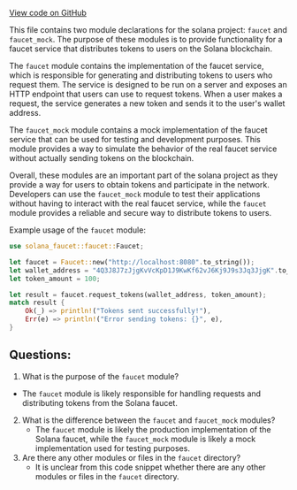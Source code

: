 [View code on GitHub](https://github.com/solana-labs/solana/blob/master/faucet/src/lib.rs)

This file contains two module declarations for the solana project: `faucet` and `faucet_mock`. The purpose of these modules is to provide functionality for a faucet service that distributes tokens to users on the Solana blockchain. 

The `faucet` module contains the implementation of the faucet service, which is responsible for generating and distributing tokens to users who request them. The service is designed to be run on a server and exposes an HTTP endpoint that users can use to request tokens. When a user makes a request, the service generates a new token and sends it to the user's wallet address. 

The `faucet_mock` module contains a mock implementation of the faucet service that can be used for testing and development purposes. This module provides a way to simulate the behavior of the real faucet service without actually sending tokens on the blockchain. 

Overall, these modules are an important part of the solana project as they provide a way for users to obtain tokens and participate in the network. Developers can use the `faucet_mock` module to test their applications without having to interact with the real faucet service, while the `faucet` module provides a reliable and secure way to distribute tokens to users. 

Example usage of the `faucet` module:

```rust
use solana_faucet::faucet::Faucet;

let faucet = Faucet::new("http://localhost:8080".to_string());
let wallet_address = "4Q3J8J7zJjgKvVcKpD1J9KwKf62vJ6Kj9J9s3Jq3JjgK".to_string();
let token_amount = 100;

let result = faucet.request_tokens(wallet_address, token_amount);
match result {
    Ok(_) => println!("Tokens sent successfully!"),
    Err(e) => println!("Error sending tokens: {}", e),
}
```
## Questions: 
 1. What is the purpose of the `faucet` module?
   - The `faucet` module is likely responsible for handling requests and distributing tokens from the Solana faucet.
2. What is the difference between the `faucet` and `faucet_mock` modules?
   - The `faucet` module is likely the production implementation of the Solana faucet, while the `faucet_mock` module is likely a mock implementation used for testing purposes.
3. Are there any other modules or files in the `faucet` directory?
   - It is unclear from this code snippet whether there are any other modules or files in the `faucet` directory.